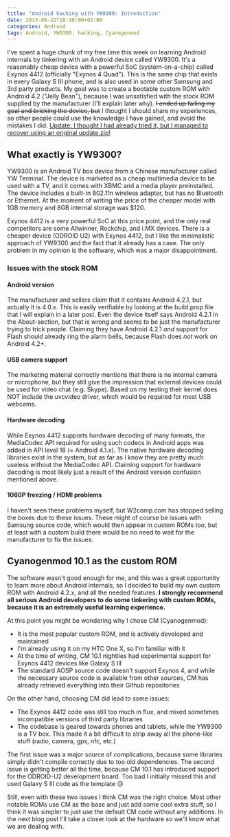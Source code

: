 ```yaml
---
title: "Android hacking with YW9300: Introduction"
date: 2013-06-22T18:48:00+02:00
categories: Android
tags: Android, YW9300, hacking, Cyanogenmod
---
```


I've spent a huge chunk of my free time this week on learning Android internals by tinkering with an Android device called YW9300. It's a reasonably cheap device with a powerful SoC (system-on-a-chip) called Exynos 4412 (officially "Exynos 4 Quad"). This is the same chip that exists in every Galaxy S III phone, and is also used in some other Samsung and 3rd party products. My goal was to create a bootable custom ROM with Android 4.2 ("Jelly Bean"), because I was unsatisfied with the stock ROM supplied by the manufacturer (I'll explain later why). <del>I ended up failing my goal and bricking the device, but</del> I thought I should share my experiences, so other people could use the knowledge I have gained, and avoid the mistakes I did. <ins>Update: I thought I had already tried it, but I managed to recover using an original update.zip!</ins>

## What exactly is YW9300?

YW9300 is an Android TV box device from a Chinese manufacturer called YW Terminal. The device is marketed as a cheap multimedia device to be used with a TV, and it comes with XBMC and a media player preinstalled. The device includes a built-in 802.11n wireless adapter, but has no Bluetooth or Ethernet. At the moment of writing the price of the cheaper model with 1GB memory and 8GB internal storage was $120.

Exynos 4412 is a very powerful SoC at this price point, and the only real competitors are some Allwinner, Rockchip, and i.MX devices. There is a cheaper device (ODROID U2) with Exynos 4412, but I like the minimalistic approach of YW9300 and the fact that it already has a case. The only problem in my opinion is the software, which was a major disappointment.

### Issues with the stock ROM

#### Android version

The manufacturer and sellers claim that it contains Android 4.2.1, but actually it is 4.0.x. This is easily verifiable by looking at the build.prop file that I will explain in a later post. Even the device itself says Android 4.2.1 in the About-section, but that is wrong and seems to be just the manufacturer trying to trick people. Claiming they have Android 4.2.1 _and_ support for Flash should already ring the alarm bells, because Flash does _not_ work on Android 4.2+.

#### USB camera support

The marketing material correctly mentions that there is no internal camera or microphone, but they still give the impression that external devices could be used for video chat (e.g. Skype). Based on my testing their kernel does NOT include the uvcvideo driver, which would be required for most USB webcams.

#### Hardware decoding

While Exynos 4412 supports hardware decoding of many formats, the MediaCodec API required for using such codecs in Android apps was added in API level 16 (= Android 4.1.x). The native hardware decoding libraries exist in the system, but as far as I know they are pretty much useless without the MediaCodec API. Claiming support for hardware decoding is most likely just a result of the Android version confusion mentioned above.

#### 1080P freezing / HDMI problems

I haven't seen these problems myself, but W2comp.com has stopped selling the boxes due to these issues. These might of course be issues with Samsung source code, which would then appear in custom ROMs too, but at least with a custom build there would be no need to wait for the manufacturer to fix the issues.

## Cyanogenmod 10.1 as the custom ROM

The software wasn't good enough for me, and this was a great opportunity to learn more about Android internals, so I decided to build my own custom ROM with Android 4.2.x, and all the needed features. **I strongly recommend all serious Android developers to do some tinkering with custom ROMs, because it is an extremely useful learning experience.**

At this point you might be wondering why I chose CM (Cyanogenmod):

*   It is the most popular custom ROM, and is actively developed and maintained
*   I'm already using it on my HTC One X, so I'm familiar with it
*   At the time of writing, CM 10.1 nightlies had experimental support for Exynos 4412 devices like Galaxy S III
*   The standard AOSP source code doesn't support Exynos 4, and while the necessary source code is available from other sources, CM has already retrieved everything into their Github repositories

On the other hand, choosing CM did lead to some issues:

*   The Exynos 4412 code was still too much in flux, and mixed sometimes incompatible versions of third party libraries
*   The codebase is geared towards phones and tablets, while the YW9300 is a TV box. This made it a bit difficult to strip away all the phone-like stuff (radio, camera, gps, nfc, etc.)

The first issue was a major source of complications, because some libraries simply didn't compile correctly due to too old dependencies. The second issue is getting better all the time, because CM 10.1 has introduced support for the ODROID-U2 development board. Too bad I initially missed this and used Galaxy S III code as the template :cry:

Still, even with these two issues I think CM was the right choice. Most other notable ROMs use CM as the base and just add some cool extra stuff, so I think it was simpler to just use the default CM code without any additions. In the next blog post I'll take a closer look at the hardware so we'll know what we are dealing with.
